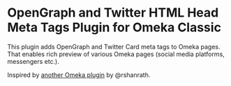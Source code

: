 # OpenGraph and Twitter HTML Head Meta Tags Plugin for Omeka Classic
This plugin adds OpenGraph and Twitter Card meta tags to Omeka pages. That enables rich preview of various Omeka pages (social media platforms, messengers etc.).

Inspired by [another Omeka plugin](https://github.com/rshanrath/omeka-twitter-cards-plugin) by @rshanrath.

